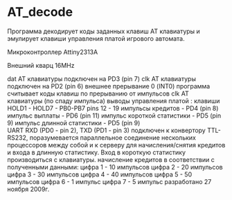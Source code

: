# AT_decode
Программа декодирует коды заданных клавиш АТ клавиатуры и эмулирует клавиши управления платой игрового автомата.

Микроконтроллер Attiny2313А

Внешний кварц 16MHz

dat AT клавиатуры подключен на PD3 (pin 7)
clk AT клавиатуры подключен на PD2 (pin 6) внешнее прерывание 0 (INT0)
программа считывает коды клавиш по прерыванию от импульсов clk AT клавиатуры (по спаду импульса)
выводы управления платой : 
	клавиши HOLD1 -  HOLD7	- PB0-PB7 pins 12 - 19
	импульсы кредитов	- PD4 (pin 8)
	импульс выплаты		- PD6 (pin 11)
	импульс короткой статистики - PD5 (pin 9)
	импульс длинной статистики  - PD5 (pin 9)					  
UART RXD (PD0 - pin 2), TXD (PD1 - pin 3) подключен к конвертору TTL-RS232, 
поразумевается параллельное соединение нескольких процессоров между собой и к серверу
для начисления/снятия кредитов и входа в длинную статистику. Вход в короткую статистику 
производиться с клавиатуры.
начисление кредитов в соответствии с полученными данными: 
цифра 1 - 10 импульсов
цифра 2 - 20 импульсов
цифра 3 - 30 импульсов
цифра 4 - 40 импульсов
цифра 5 - 50 импульсов
цифра 6 - 1 импульс
цифра 7 - 5 импульс
разработано 27 ноября 2009г.
